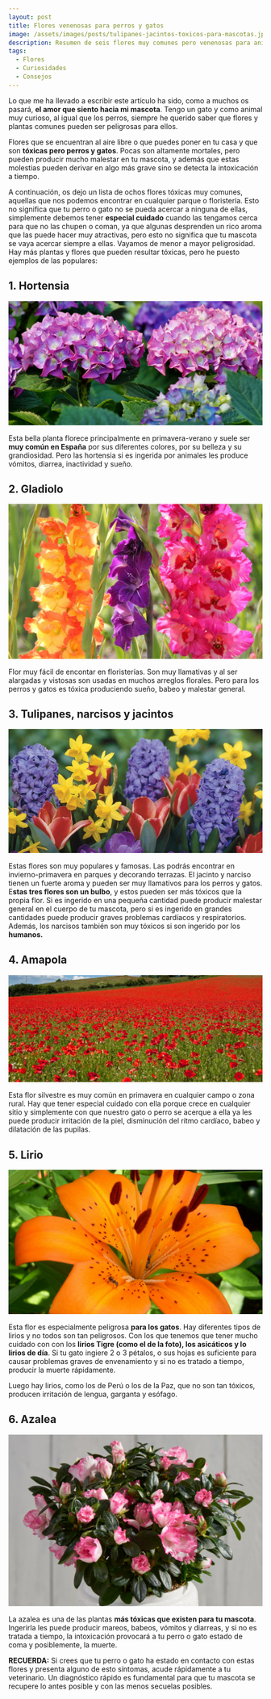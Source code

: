 ```yaml
---
layout: post
title: Flores venenosas para perros y gatos
image: /assets/images/posts/tulipanes-jacintos-toxicos-para-mascotas.jpg
description: Resumen de seis flores muy comunes pero venenosas para animales
tags:
  - Flores
  - Curiosidades
  - Consejos
---
```


Lo que me ha llevado a escribir este artículo ha sido, como a muchos os pasará, **el amor que siento hacia mi mascota**. Tengo un gato y como animal muy curioso, al igual que los perros, siempre he querido saber que flores y plantas comunes pueden ser peligrosas para ellos.

Flores que se encuentran al aire libre o que puedes poner en tu casa y que son **tóxicas pero perros y gatos**. Pocas son altamente mortales, pero pueden producir mucho malestar en tu mascota, y además que estas molestias pueden derivar en algo más grave sino se detecta la intoxicación a tiempo.


A continuación, os dejo un lista de ochos flores tóxicas muy comunes, aquellas que nos podemos encontrar en cualquier parque o floristería. Esto no significa que tu perro o gato no se pueda acercar a ninguna de ellas, simplemente debemos tener **especial cuidado** cuando las tengamos cerca para que no las chupen o coman, ya que algunas desprenden un rico aroma que las puede hacer muy atractivas, pero esto no significa que tu mascota se vaya acercar siempre a ellas. Vayamos de menor a mayor peligrosidad. Hay más plantas y flores que pueden resultar tóxicas, pero he puesto ejemplos de las populares:

## 1. Hortensia

![Flores venenosas para tu mascota](/assets/images/posts/hortensia-toxica-para-mascotas.jpg)

Esta bella planta florece principalmente en primavera-verano y suele ser **muy común en España** por sus diferentes colores, por su belleza y su grandiosidad. Pero las hortensia si es ingerida por animales les produce vómitos, diarrea, inactividad y sueño.

 ## 2. Gladiolo
 
 ![Flores venenosas para tu mascota](/assets/images/posts/gladiolo-toxico-para-perros-gatos.jpg)
  
Flor muy fácil de encontar en floristerías. Son muy llamativas y al ser alargadas y vistosas son usadas en muchos arreglos florales. Pero para los perros y gatos es tóxica produciendo sueño, babeo y malestar general.


## 3. Tulipanes, narcisos y jacintos

![Flores venenosas para tu mascota](/assets/images/posts/tulipanes-jacintos-narcisos-toxicos-para-mascotas.jpg)

Estas flores son muy populares y famosas. Las podrás encontrar en invierno-primavera en parques y decorando terrazas. El jacinto y narciso tienen un fuerte aroma y pueden ser muy llamativos para los perros y gatos. E**stas tres flores son un bulbo**, y estos pueden ser más tóxicos que la propia flor. Si es ingerido en una pequeña cantidad puede producir malestar general en el cuerpo de tu mascota, pero si es ingerido en grandes cantidades puede producir graves problemas cardíacos y respiratorios. Además, los narcisos también son muy tóxicos si son ingerido por los **humanos.**

## 4. Amapola

![Flores venenosas para tu mascota](/assets/images/posts/amapola-toxica-para-mascotas.jpg)

Esta flor silvestre es muy común en primavera en cualquier campo o zona rural. Hay que tener especial cuidado con ella porque crece en cualquier sitio y simplemente con que nuestro gato o perro se acerque a ella ya les puede producir irritación de la piel, disminución del ritmo cardíaco, babeo y dilatación de las pupilas.


## 5. Lirio

![Flores venenosas para tu mascota](/assets/images/posts/lirio-toxico-para-gato.jpg)

Esta flor es especialmente peligrosa **para los gatos**. Hay diferentes tipos de lirios y no todos son tan peligrosos. Con los que tenemos que tener mucho cuidado con con los **lirios Tigre (como el de la foto), los asicáticos y lo lirios de día**. Si tu gato ingiere 2 o 3 pétalos, o sus hojas es suficiente para causar problemas graves de envenamiento y si no es tratado a tiempo, producir la muerte rápidamente.

Luego hay lirios, como los de Perú o los de la Paz, que no son tan tóxicos, producen irritación de lengua, garganta y esófago.


## 6. Azalea

![Flores venenosas para tu mascota](/assets/images/posts/azalea-toxica-para-perros-gatos.jpg)

La azalea es una de las plantas **más tóxicas que existen para tu mascota**. Ingerirla les puede producir mareos, babeos, vómitos y diarreas, y si no es tratada a tiempo, la intoxicación provocará a tu perro o gato estado de coma y posiblemente, la muerte.



**RECUERDA:** Si crees que tu perro o gato ha estado en contacto con estas flores y presenta alguno de esto síntomas, acude rápidamente a tu veterinario. Un diagnóstico rápido es fundamental para que tu mascota se recupere lo antes posible y con las menos secuelas posibles.







